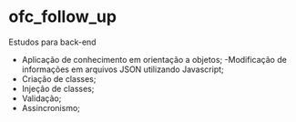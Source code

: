 # ofc_follow_up
Estudos para back-end

- Aplicação de conhecimento em orientação a objetos;
-Modificação de informações em arquivos JSON utilizando Javascript;
-  Criação de classes;
- Injeção de classes;
- Validação;
- Assincronismo;
